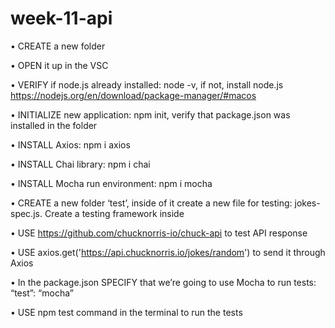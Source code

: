 # week-11-api
• CREATE a new folder

• OPEN it up in the VSC

• VERIFY if node.js already installed: node -v, if not, install node.js https://nodejs.org/en/download/package-manager/#macos

• INITIALIZE new application: npm init, verify that package.json was installed in the folder

• INSTALL Axios: npm i axios

• INSTALL Chai library: npm i chai

• INSTALL Mocha run environment: npm i mocha

• CREATE a new folder ‘test’, inside of it create a new file for testing: jokes-spec.js. Create a testing framework inside

• USE https://github.com/chucknorris-io/chuck-api to test API response

• USE axios.get('https://api.chucknorris.io/jokes/random') to send it through Axios

• In the package.json SPECIFY that we’re going to use Mocha to run tests: “test”: “mocha”

• USE npm test command in the terminal to run the tests

